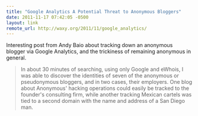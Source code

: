 ```yaml
--- 
title: "Google Analytics A Potential Threat to Anonymous Bloggers"
date: 2011-11-17 07:42:05 -0500
layout: link
remote_url: http://waxy.org/2011/11/google_analytics/
---
```

Interesting post from Andy Baio about tracking down an anonymous blogger via Google Analytics, and the trickiness of remaining anonymous in general.

> In about 30 minutes of searching, using only Google and eWhois, I was able to discover the identities of seven of the anonymous or pseudonymous bloggers, and in two cases, their employers. One blog about Anonymous' hacking operations could easily be tracked to the founder's consulting firm, while another tracking Mexican cartels was tied to a second domain with the name and address of a San Diego man.
